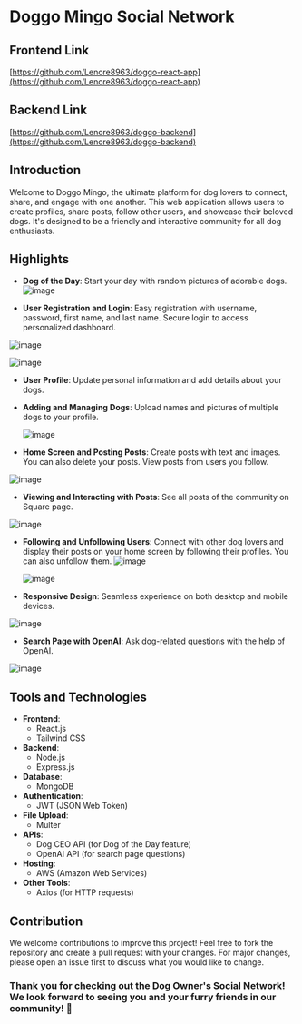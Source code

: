 # Doggo Mingo Social Network

## Frontend Link

[https://github.com/Lenore8963/doggo-react-app](https://github.com/Lenore8963/doggo-react-app)

## Backend Link

[https://github.com/Lenore8963/doggo-backend](https://github.com/Lenore8963/doggo-backend)

## Introduction

Welcome to Doggo Mingo, the ultimate platform for dog lovers to connect, share, and engage with one another. This web application allows users to create profiles, share posts, follow other users, and showcase their beloved dogs. It's designed to be a friendly and interactive community for all dog enthusiasts.

## Highlights

- **Dog of the Day**: Start your day with random pictures of adorable dogs.
![image](https://github.com/Lenore8963/doggo-react-app/assets/118407314/ea3f4ffb-142b-4d0f-9f21-8c9a648fc410)

  
- **User Registration and Login**: Easy registration with username, password, first name, and last name. Secure login to access personalized dashboard.

![image](https://github.com/Lenore8963/doggo-react-app/assets/118407314/8dcdff3c-768c-4364-868f-9fe1628ff315)

![image](https://github.com/Lenore8963/doggo-react-app/assets/118407314/ea5f3cf6-fc23-49d5-bde7-f8c76ec38b68)


- **User Profile**: Update personal information and add details about your dogs.

- **Adding and Managing Dogs**: Upload names and pictures of multiple dogs to your profile.

  
  ![image](https://github.com/Lenore8963/doggo-react-app/assets/118407314/ef8fc62a-6211-41b8-9ee3-9a3f0adb817b)
- **Home Screen and Posting Posts**: Create posts with text and images. You can also delete your posts. View posts from users you follow.

 ![image](https://github.com/Lenore8963/doggo-react-app/assets/118407314/3e4a1cef-d9a7-4ca3-b5cb-0eceec70dc4f)

- **Viewing and Interacting with Posts**: See all posts of the community on Square page.

 ![image](https://github.com/Lenore8963/doggo-react-app/assets/118407314/4e93fad3-90be-4a90-90b0-0f04bfe468d4)


- **Following and Unfollowing Users**: Connect with other dog lovers and display their posts on your home screen by following their profiles. You can also unfollow them.
![image](https://github.com/Lenore8963/doggo-react-app/assets/118407314/cacb0605-1d69-4f27-8323-1ff76c2efdb5)

  ![image](https://github.com/Lenore8963/doggo-react-app/assets/118407314/5dd7cf7e-5def-4eb9-b74e-574151335f51)


- **Responsive Design**: Seamless experience on both desktop and mobile devices.

![image](https://github.com/Lenore8963/doggo-react-app/assets/118407314/efb21eb6-f050-4b20-bf72-74ead65de4cc)

- **Search Page with OpenAI**: Ask dog-related questions with the help of OpenAI.

![image](https://github.com/Lenore8963/doggo-react-app/assets/118407314/6ae5b286-a144-4ff1-b074-dfc4b7314aa9)

## Tools and Technologies

- **Frontend**:
  - React.js
  - Tailwind CSS
- **Backend**:
  - Node.js
  - Express.js
- **Database**:
  - MongoDB
- **Authentication**:
  - JWT (JSON Web Token)
- **File Upload**:
  - Multer
- **APIs**:
  - Dog CEO API (for Dog of the Day feature)
  - OpenAI API (for search page questions)
- **Hosting**:
  - AWS (Amazon Web Services)
- **Other Tools**:
  - Axios (for HTTP requests)

## Contribution

We welcome contributions to improve this project! Feel free to fork the repository and create a pull request with your changes. For major changes, please open an issue first to discuss what you would like to change.

### Thank you for checking out the Dog Owner's Social Network! We look forward to seeing you and your furry friends in our community! 🐶
